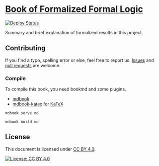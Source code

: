 # [Book of Formalized Formal Logic](https://github.com/FormalizedFormalLogic/Book)

[![Deploy Status](https://github.com/FormalizedFormalLogic/book/actions/workflows/deploy.yml/badge.svg)](https://github.com/FormalizedFormalLogic/book/actions/workflows/deploy.yml)

Summary and brief explanation of formalized results in this project.

## Contributing

If you find a typo, spelling error or else, feel free to report us. [Issues](https://github.com/FormalizedFormalLogic/Book/issues) and [pull requests](https://github.com/FormalizedFormalLogic/Book/pulls) are welcome.

### Compile

To compile this book, you need bookmd and some plugins.

- [mdbook](https://github.com/rust-lang/mdBook)
- [mdbook-katex](https://github.com/lzanini/mdbook-katex) for [KaTeX](https://katex.org/)

```shell
mdbook serve md

mdbook build md
```

## License

This document is licensed under [CC BY 4.0](https://creativecommons.org/licenses/by/4.0).

[![License: CC BY 4.0](https://licensebuttons.net/l/by/4.0/88x31.png)](https://github.com/FormalizedFormalLogic/Foundation/blob/master/LICENSE)
